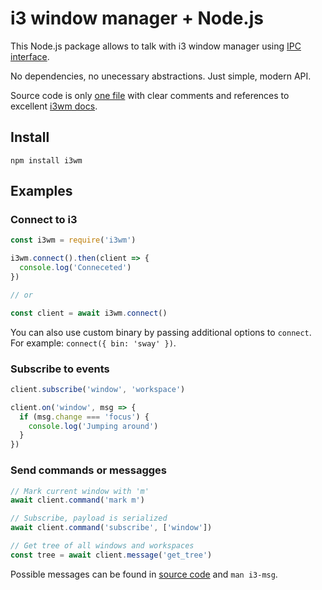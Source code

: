 # i3 window manager + Node.js

This Node.js package allows to talk with i3 window manager using [IPC interface](0).

No dependencies, no unecessary abstractions. Just simple, modern API.

Source code is only [one file](i3wm.js) with clear comments and references to
excellent [i3wm docs](1).

## Install

```
npm install i3wm
```

## Examples

### Connect to i3

```js
const i3wm = require('i3wm')

i3wm.connect().then(client => {
  console.log('Conneceted')
})

// or

const client = await i3wm.connect()
```

You can also use custom binary by passing additional options to `connect`. For example: `connect({ bin: 'sway' })`.

### Subscribe to events

```js
client.subscribe('window', 'workspace')

client.on('window', msg => {
  if (msg.change === 'focus') {
    console.log('Jumping around')
  }
})
```

### Send commands or messagges

```js
// Mark current window with 'm'
await client.command('mark m')

// Subscribe, payload is serialized
await client.command('subscribe', ['window'])

// Get tree of all windows and workspaces
const tree = await client.message('get_tree')
```

Possible messages can be found in [source code](i3wm.js) and `man i3-msg`.

[0]: https://i3wm.org/docs/ipc.html
[1]: https://i3wm.org/docs/
